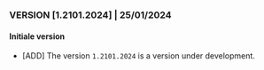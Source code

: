 ### VERSION [1.2101.2024] | 25/01/2024
#### Initiale version
* [ADD] The version `1.2101.2024` is a version under development.
